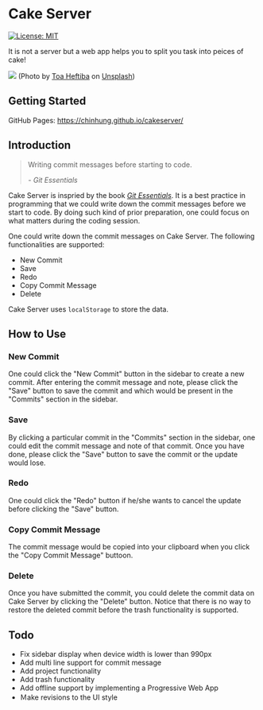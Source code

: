 # Cake Server

[![License: MIT](https://img.shields.io/badge/License-MIT-yellow.svg)](https://github.com/chinhung/cakeserver/blob/master/LICENSE)

It is not a server but a web app helps you to split you task into peices of cake!

![](https://images.unsplash.com/photo-1492093610675-98e3102999c1?ixid=MnwxMjA3fDB8MHxwaG90by1wYWdlfHx8fGVufDB8fHx8&ixlib=rb-1.2.1&auto=format&fit=crop&w=1350&q=80)
(Photo by [Toa Heftiba](https://unsplash.com/@heftiba) on [Unsplash](https://unsplash.com/photos/5-MNAjL81Iw))

## Getting Started

GitHub Pages: https://chinhung.github.io/cakeserver/

## Introduction

> Writing commit messages before starting to code.
> 
> *- Git Essentials*

Cake Server is inspried by the book [*Git Essentials*](https://www.packtpub.com/product/git-essentials/9781785287909). It is a best practice in programming that we could write down the commit messages before we start to code. By doing such kind of prior preparation, one could focus on what matters during the coding session.

One could write down the commit messages on Cake Server. The following functionalities are supported:
- New Commit
- Save
- Redo
- Copy Commit Message
- Delete

Cake Server uses `localStorage` to store the data.

## How to Use

### New Commit
One could click the "New Commit" button in the sidebar to create a new commit. After entering the commit message and note, please click the "Save" button to save the commit and which would be present in the "Commits" section in the sidebar.

### Save
By clicking a particular commit in the "Commits" section in the sidebar, one could edit the commit message and note of that commit. Once you have done, please click the "Save" button to save the commit or the update would lose.

### Redo
One could click the "Redo" button if he/she wants to cancel the update before clicking the "Save" button.

### Copy Commit Message
The commit message would be copied into your clipboard when you click the "Copy Commit Message" buttoon.

### Delete
Once you have submitted the commit, you could delete the commit data on Cake Server by clicking the "Delete" button. Notice that there is no way to restore the deleted commit before the trash functionality is supported.

## Todo
- Fix sidebar display when device width is lower than 990px
- Add multi line support for commit message
- Add project functionality
- Add trash functionality
- Add offline support by implementing a Progressive Web App
- Ｍake revisions to the UI style

<!-- # Getting Started with Create React App

This project was bootstrapped with [Create React App](https://github.com/facebook/create-react-app).

## Available Scripts

In the project directory, you can run:

### `npm start`

Runs the app in the development mode.\
Open [http://localhost:3000](http://localhost:3000) to view it in the browser.

The page will reload if you make edits.\
You will also see any lint errors in the console.

### `npm test`

Launches the test runner in the interactive watch mode.\
See the section about [running tests](https://facebook.github.io/create-react-app/docs/running-tests) for more information.

### `npm run build`

Builds the app for production to the `build` folder.\
It correctly bundles React in production mode and optimizes the build for the best performance.

The build is minified and the filenames include the hashes.\
Your app is ready to be deployed!

See the section about [deployment](https://facebook.github.io/create-react-app/docs/deployment) for more information.

### `npm run eject`

**Note: this is a one-way operation. Once you `eject`, you can’t go back!**

If you aren’t satisfied with the build tool and configuration choices, you can `eject` at any time. This command will remove the single build dependency from your project.

Instead, it will copy all the configuration files and the transitive dependencies (webpack, Babel, ESLint, etc) right into your project so you have full control over them. All of the commands except `eject` will still work, but they will point to the copied scripts so you can tweak them. At this point you’re on your own.

You don’t have to ever use `eject`. The curated feature set is suitable for small and middle deployments, and you shouldn’t feel obligated to use this feature. However we understand that this tool wouldn’t be useful if you couldn’t customize it when you are ready for it.

## Learn More

You can learn more in the [Create React App documentation](https://facebook.github.io/create-react-app/docs/getting-started).

To learn React, check out the [React documentation](https://reactjs.org/).

### Code Splitting

This section has moved here: [https://facebook.github.io/create-react-app/docs/code-splitting](https://facebook.github.io/create-react-app/docs/code-splitting)

### Analyzing the Bundle Size

This section has moved here: [https://facebook.github.io/create-react-app/docs/analyzing-the-bundle-size](https://facebook.github.io/create-react-app/docs/analyzing-the-bundle-size)

### Making a Progressive Web App

This section has moved here: [https://facebook.github.io/create-react-app/docs/making-a-progressive-web-app](https://facebook.github.io/create-react-app/docs/making-a-progressive-web-app)

### Advanced Configuration

This section has moved here: [https://facebook.github.io/create-react-app/docs/advanced-configuration](https://facebook.github.io/create-react-app/docs/advanced-configuration)

### Deployment

This section has moved here: [https://facebook.github.io/create-react-app/docs/deployment](https://facebook.github.io/create-react-app/docs/deployment)

### `npm run build` fails to minify

This section has moved here: [https://facebook.github.io/create-react-app/docs/troubleshooting#npm-run-build-fails-to-minify](https://facebook.github.io/create-react-app/docs/troubleshooting#npm-run-build-fails-to-minify) -->
